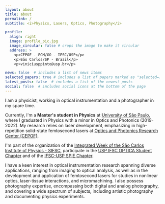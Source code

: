 ```yaml
---
layout: about
title: about
permalink: /
subtitle: <i>Physics, Lasers, Optics, Photography</i>

profile:
  align: right
  image: profile_pic.jpg
  image_circular: false # crops the image to make it circular
  address: >
    <p>CEPOF - FCM/GO - IFSC/USP</p>
    <p>São Carlos/SP - Brazil</p>
    <p>viniciusppinto@usp.br</p>

news: false  # includes a list of news items
selected_papers: true # includes a list of papers marked as "selected={true}"
latest_posts: false  # includes a list of the newest posts
social: false  # includes social icons at the bottom of the page
---
```


<!-- Write your biography here. Tell the world about yourself. Link to your favorite [subreddit](http://reddit.com). You can put a picture in, too. The code is already in, just name your picture `prof_pic.jpg` and put it in the `img/` folder.

Put your address / P.O. box / other info right below your picture. You can also disable any of these elements by editing `profile` property of the YAML header of your `_pages/about.md`. Edit `_bibliography/papers.bib` and Jekyll will render your [publications page](/al-folio/publications/) automatically.

Link to your social media connections, too. This theme is set up to use [Font Awesome icons](http://fortawesome.github.io/Font-Awesome/) and [Academicons](https://jpswalsh.github.io/academicons/), like the ones below. Add your Facebook, Twitter, LinkedIn, Google Scholar, or just disable all of them. -->

I am a physicist, working in optical instrumentation and a photographer in my spare time.

Currently, I'm a <b>Master's student in Physics</b> at [University of São Paulo](www2.ifsc.usp.br/portal-ifsc/), where I graduated in Physics with a minor in Optics and Photonics (2019-2022). My research relies on laser development, emphasizing in high-repetition solid-state femtosecond lasers at [Optics and Photonics Research Center (CEPOF)](https://www.ifsc.usp.br/cepof/en/).

I'm part of the organization of the [Integrated Week of the São Carlos Institute of Physics - SIFSC](https://sifsc.ifsc.usp.br/), participate in the [USP IFSC OPTICA Student Chapter](https://www.instagram.com/usp_ifsc_optica_chapter/) and of the [IFSC-USP SPIE Chapter](https://www.instagram.com/spiechapterusp/).

I have a keen interest in optical instrumentation research spanning  diverse applications, ranging from imaging to optical analysis, as well  as in the development and application of femtosecond lasers for studies in nonlinear optics, laser-tissue interactions, and  micromachining. I also possess photography expertise, encompassing both digital and analog photography, and covering a wide spectrum of subjects, including artistic photography and documenting physics experiments.
